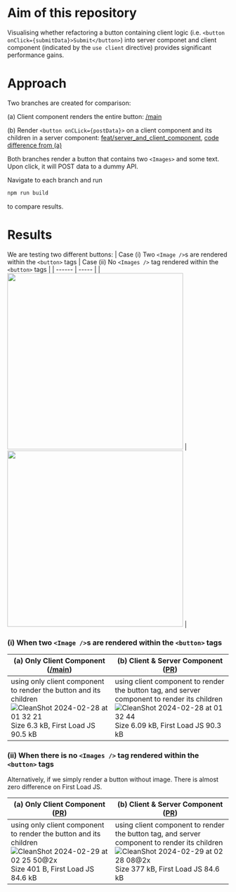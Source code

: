 
# Aim of this repository

Visualising whether refactoring a button containing client logic (i.e. `<button onClick={submitData}>Submit</button>`) into server componet and client component (indicated by the `use client` directive) provides significant performance gains.

# Approach

Two branches are created for comparison: 

(a) Client component renders the entire button: [/main](https://github.com/sheleoni/nextJS-server-components-performance-optimization/tree/main)

(b) Render `<button onCLick={postData}>` on a client component and its children in a server component: [feat/server_and_client_component](https://github.com/sheleoni/nextJS-server-components-performance-optimization/tree/feat/server_and_client_component), [code difference from (a)](https://github.com/sheleoni/nextJS-server-components-performance-optimization/pull/1/files)

Both branches render a button that contains two `<Images>` and some text. Upon click, it will POST data to a dummy API.

<p>Navigate to each branch and run</p>

```bash
npm run build
```
to compare results.

# Results

We are testing two different buttons: 
| Case (i) Two `<Image />`s are rendered within the `<button>` tags | Case (ii) No `<Images />` tag rendered within the `<button>` tags |
| ------ | ----- |
| <img src="https://github.com/sheleoni/nextJS-server-components-performance-optimization/assets/85994674/57150e2d-e4e2-4c97-a7f1-4be0a357cca3" height="400"> | <img src="https://github.com/sheleoni/nextJS-server-components-performance-optimization/assets/85994674/591f7d21-a360-480c-bfd2-15f57e0e345a" width="400"> |

### (i) When two `<Image />`s are rendered within the `<button>` tags
| (a) Only Client Component ([/main](https://github.com/sheleoni/nextJS-server-components-performance-optimization/tree/main))| (b) Client & Server Component ([PR](https://github.com/sheleoni/nextJS-server-components-performance-optimization/pull/1)) |
|-----------------------|---------------------------|
|using only client component to render the button and its children ![CleanShot 2024-02-28 at 01 32 21](https://github.com/sheleoni/nextJS-server-components-performance-optimization/assets/85994674/3b5ef108-4553-4b60-a7cb-54e1c4ece290) Size 6.3 kB, First Load JS 90.5 kB | using client component to render the button tag, and server component to render its children ![CleanShot 2024-02-28 at 01 32 44](https://github.com/sheleoni/nextJS-server-components-performance-optimization/assets/85994674/5502274f-9e08-4415-bec0-1c7fc56be114) Size 6.09 kB, First Load JS 90.3 kB |

### (ii) When there is no `<Images />` tag rendered within the `<button>` tags

Alternatively, if we simply render a button without image. There is almost zero difference on First Load JS.
 
| (a) Only Client Component ([PR](https://github.com/sheleoni/nextJS-server-components-performance-optimization/pull/2)) | (b) Client & Server Component ([PR](https://github.com/sheleoni/nextJS-server-components-performance-optimization/pull/3)) |
|-----------------------|---------------------------|
|using only client component to render the button and its children ![CleanShot 2024-02-29 at 02 25 50@2x](https://github.com/sheleoni/nextJS-server-components-performance-optimization/assets/85994674/c9c0ef6a-8af8-4f43-93b6-9c8638f333f9) Size 401 B, First Load JS 84.6 kB | using client component to render the button tag, and server component to render its children ![CleanShot 2024-02-29 at 02 28 08@2x](https://github.com/sheleoni/nextJS-server-components-performance-optimization/assets/85994674/942b6d2d-b645-4ba4-b8ee-a392f38866d2) Size 377 kB, First Load JS 84.6 kB |
